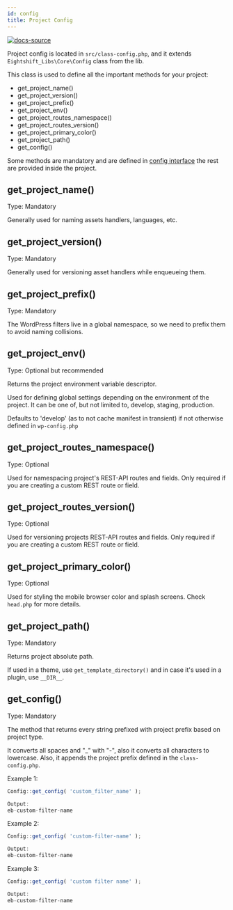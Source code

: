 ```yaml
---
id: config
title: Project Config
---
```


[![docs-source](https://img.shields.io/badge/source-eigthshift--boilerplate-red?style=for-the-badge&logo=wordpress&labelColor=2a2a2a)](https://github.com/uandhgroup/eightshift-boilerplate/tree/v4.0.0/src/class-config.php)

Project config is located in `src/class-config.php`, and it extends `Eightshift_Libs\Core\Config` class from the lib.

This class is used to define all the important methods for your project:
* get_project_name()
* get_project_version()
* get_project_prefix()
* get_project_env()
* get_project_routes_namespace()
* get_project_routes_version()
* get_project_primary_color()
* get_project_path()
* get_config()

Some methods are mandatory and are defined in [config interface](https://github.com/uandhgroup/eightshift-libs/tree/v2.0.0/src/interface-config-data.php) the rest are provided inside the project.

## get_project_name()

Type: Mandatory

Generally used for naming assets handlers, languages, etc.

## get_project_version()

Type: Mandatory

Generally used for versioning asset handlers while enqueueing them.

## get_project_prefix()

Type: Mandatory

The WordPress filters live in a global namespace, so we need to prefix them to avoid naming collisions.

## get_project_env()

Type: Optional but recommended

Returns the project environment variable descriptor.

Used for defining global settings depending on the environment of the project. It can be one of, but not limited to, develop, staging, production.

Defaults to 'develop' (as to not cache manifest in transient) if not otherwise defined in `wp-config.php`

## get_project_routes_namespace()

Type: Optional

Used for namespacing project's REST-API routes and fields. Only required if you are creating a custom REST route or field.

## get_project_routes_version()

Type: Optional

Used for versioning projects REST-API routes and fields. Only required if you are creating a custom REST route or field.

## get_project_primary_color()

Type: Optional

Used for styling the mobile browser color and splash screens. Check `head.php` for more details.

## get_project_path()

Type: Mandatory

Returns project absolute path.

If used in a theme, use `get_template_directory()` and in case it's used in a plugin, use `__DIR__`.

## get_config()

Type: Mandatory

The method that returns every string prefixed with project prefix based on project type.

It converts all spaces and "_" with "-", also it converts all characters to lowercase. Also, it appends the project prefix defined in the `class-config.php`.

Example 1:
```js
Config::get_config( 'custom_filter_name' );

Output:
eb-custom-filter-name
```

Example 2:
```js
Config::get_config( 'custom-filter-name' );

Output:
eb-custom-filter-name
```

Example 3:
```js
Config::get_config( 'custom filter name' );

Output:
eb-custom-filter-name
```
